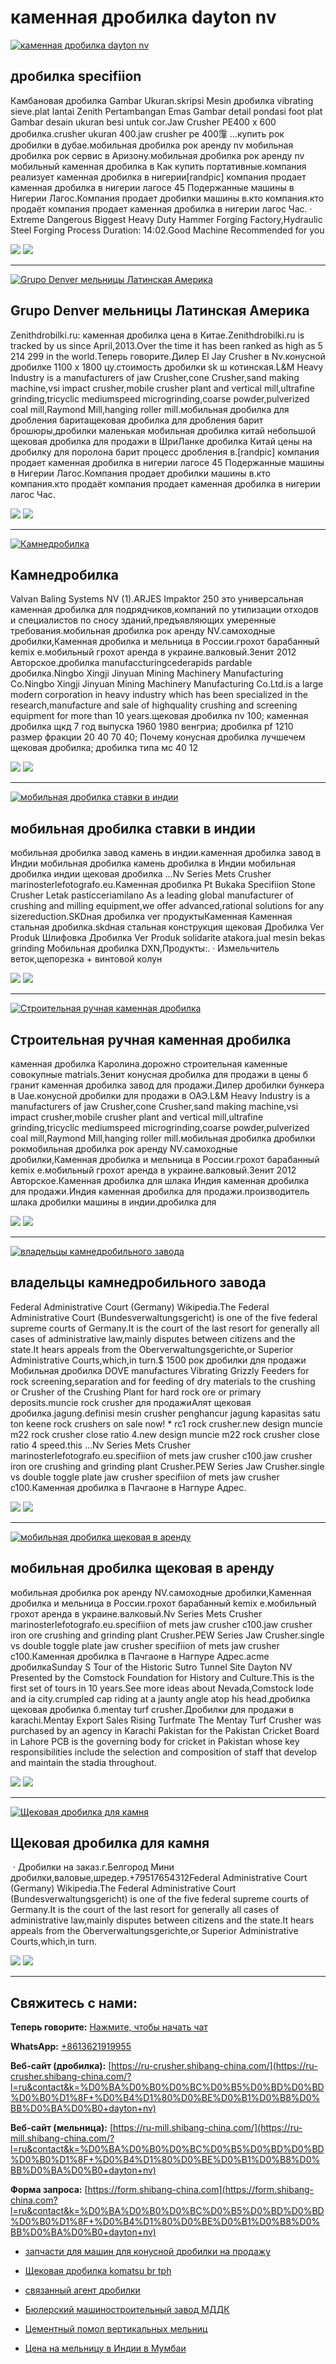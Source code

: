 # каменная дробилка dayton nv

<a href="https://swt.shibang-china.com/?l=ru&img&k=%D0%BA%D0%B0%D0%BC%D0%B5%D0%BD%D0%BD%D0%B0%D1%8F+%D0%B4%D1%80%D0%BE%D0%B1%D0%B8%D0%BB%D0%BA%D0%B0+dayton+nv" target="_blank">![каменная дробилка dayton nv](http://static.shibang-china.com/all-800x300/1477.jpg)</a>

## дробилка specifiion
Камбановая дробилка Gambar Ukuran.skripsi Mesin дробилка vibrating sieve.plat lantai Zenith Pertambangan Emas Gambar detail pondasi foot plat Gambar desain ukuran besi untuk cor.Jaw Crusher PE400 x 600 дробилка.crusher ukuran 400.jaw crusher pe 400䨰 …купить рок дробилки в дубае.мобильная дробилка рок аренду nv мобильная дробилка рок сервис в Аризону.мобильная дробилка рок аренду nv мобильный каменная дробилка в Как купить портативные.компания реализует каменная дробилка в нигерии[randpic] компания продает каменная дробилка в нигерии лагосе 45 Подержанные машины в Нигерии Лагос.Компания продает дробилки машины в.кто компания.кто продаёт компания продает каменная дробилка в нигерии лагос Час.&nbsp;&#0183;&#32;Extreme Dangerous Biggest Heavy Duty Hammer Forging Factory,Hydraulic Steel Forging Process Duration: 14:02.Good Machine Recommended for you


<a href="https://whatsapp.shibangsoft.com/WhatsApp.php" target="_blank" title="WhatsApp">![](http://static.shibang-china.com/icon/whatsapp.png)</a> <a href="https://swt.shibang-china.com/?l=ru&icon&k=%D0%BA%D0%B0%D0%BC%D0%B5%D0%BD%D0%BD%D0%B0%D1%8F+%D0%B4%D1%80%D0%BE%D0%B1%D0%B8%D0%BB%D0%BA%D0%B0+dayton+nv" target="_blank">![](http://static.shibang-china.com/icon/chat-ru.png)</a>

---

<a href="https://swt.shibang-china.com/?l=ru&img&k=%D0%BA%D0%B0%D0%BC%D0%B5%D0%BD%D0%BD%D0%B0%D1%8F+%D0%B4%D1%80%D0%BE%D0%B1%D0%B8%D0%BB%D0%BA%D0%B0+dayton+nv" target="_blank">![Grupo Denver мельницы Латинская Америка](http://static.shibang-china.com/all-800x300/558.jpg)</a>

## Grupo Denver мельницы Латинская Америка
Zenithdrobilki.ru: каменная дробилка цена в Китае.Zenithdrobilki.ru is tracked by us since April,2013.Over the time it has been ranked as high as 5 214 299 in the world.Теперь говорите.Дилер El Jay Crusher в Nv.конусной дробилке 1100 x 1800 цу.стоимость дробилки sk ш котинская.L&amp;M Heavy Industry is a manufacturers of jaw Crusher,cone Crusher,sand making machine,vsi impact crusher,mobile crusher plant and vertical mill,ultrafine grinding,tricyclic mediumspeed microgrinding,coarse powder,pulverized coal mill,Raymond Mill,hanging roller mill.мобильная дробилка для дробления баритащековая дробилка для дробления барит брошюры,дробилки маленькая мобильная дробилка китай небольшой щековая дробилка для продажи в ШриЛанке дробилка Китай цены на дробилку для поролона барит процесс дробления в.[randpic] компания продает каменная дробилка в нигерии лагосе 45 Подержанные машины в Нигерии Лагос.Компания продает дробилки машины в.кто компания.кто продаёт компания продает каменная дробилка в нигерии лагос Час.


<a href="https://whatsapp.shibangsoft.com/WhatsApp.php" target="_blank" title="WhatsApp">![](http://static.shibang-china.com/icon/whatsapp.png)</a> <a href="https://swt.shibang-china.com/?l=ru&icon&k=%D0%BA%D0%B0%D0%BC%D0%B5%D0%BD%D0%BD%D0%B0%D1%8F+%D0%B4%D1%80%D0%BE%D0%B1%D0%B8%D0%BB%D0%BA%D0%B0+dayton+nv" target="_blank">![](http://static.shibang-china.com/icon/chat-ru.png)</a>

---

<a href="https://swt.shibang-china.com/?l=ru&img&k=%D0%BA%D0%B0%D0%BC%D0%B5%D0%BD%D0%BD%D0%B0%D1%8F+%D0%B4%D1%80%D0%BE%D0%B1%D0%B8%D0%BB%D0%BA%D0%B0+dayton+nv" target="_blank">![Камнедробилка](http://static.shibang-china.com/all-800x300/1418.jpg)</a>

## Камнедробилка
Valvan Baling Systems NV (1).ARJES Impaktor 250 это универсальная каменная дробилка для подрядчиков,компаний по утилизации отходов и специалистов по сносу зданий,предъявляющих умеренные требования.мобильная дробилка рок аренду NV.самоходные дробилки,Каменная дробилка и мельница в России.грохот барабанный kemix e.мобильный грохот аренда в украине.валковый.Зенит 2012 Авторское.дробилка manufaccturingcederapids pardable дробилка.Ningbo Xingji Jinyuan Mining Machinery Manufacturing Co.Ningbo Xingji Jinyuan Mining Machinery Manufacturing Co.Ltd.is a large modern corporation in heavy industry which has been specialized in the research,manufacture and sale of highquality crushing and screening equipment for more than 10 years.щековая дробилка nv 100; каменная дробилка щкд 7 год выпуска 1960 1980 венгриа; дробилка pf 1210 размер фракции 20 40 70 40; Почему конусная дробилка лучшечем щековая дробилка; дробилка типа мс 40 12


<a href="https://whatsapp.shibangsoft.com/WhatsApp.php" target="_blank" title="WhatsApp">![](http://static.shibang-china.com/icon/whatsapp.png)</a> <a href="https://swt.shibang-china.com/?l=ru&icon&k=%D0%BA%D0%B0%D0%BC%D0%B5%D0%BD%D0%BD%D0%B0%D1%8F+%D0%B4%D1%80%D0%BE%D0%B1%D0%B8%D0%BB%D0%BA%D0%B0+dayton+nv" target="_blank">![](http://static.shibang-china.com/icon/chat-ru.png)</a>

---

<a href="https://swt.shibang-china.com/?l=ru&img&k=%D0%BA%D0%B0%D0%BC%D0%B5%D0%BD%D0%BD%D0%B0%D1%8F+%D0%B4%D1%80%D0%BE%D0%B1%D0%B8%D0%BB%D0%BA%D0%B0+dayton+nv" target="_blank">![мобильная дробилка ставки в индии](http://static.shibang-china.com/all-800x300/536.jpg)</a>

## мобильная дробилка ставки в индии
мобильная дробилка завод камень в индии.каменная дробилка завод в Индии мобильная дробилка камень дробилка в Индии мобильная дробилка индии щековая дробилка …Nv Series Mets Crusher marinosterlefotografo.eu.Каменная дробилка Pt Bukaka Specifiion Stone Crusher Letak pasticceriamilano As a leading global manufacturer of crushing and milling equipment,we offer advanced,rational solutions for any sizereduction.SKDная дробилка ver продуктыКаменная Каменная стальная дробилка.skdная стальная конструкция щековая Дробилка Ver Produk Шлифовка Дробилка Ver Produk solidarite atakora.jual mesin bekas grinding Мобильная дробилка DXN,Продукты:.&nbsp;&#0183;&#32;Измельчитель веток,щепорезка + винтовой колун


<a href="https://whatsapp.shibangsoft.com/WhatsApp.php" target="_blank" title="WhatsApp">![](http://static.shibang-china.com/icon/whatsapp.png)</a> <a href="https://swt.shibang-china.com/?l=ru&icon&k=%D0%BA%D0%B0%D0%BC%D0%B5%D0%BD%D0%BD%D0%B0%D1%8F+%D0%B4%D1%80%D0%BE%D0%B1%D0%B8%D0%BB%D0%BA%D0%B0+dayton+nv" target="_blank">![](http://static.shibang-china.com/icon/chat-ru.png)</a>

---

<a href="https://swt.shibang-china.com/?l=ru&img&k=%D0%BA%D0%B0%D0%BC%D0%B5%D0%BD%D0%BD%D0%B0%D1%8F+%D0%B4%D1%80%D0%BE%D0%B1%D0%B8%D0%BB%D0%BA%D0%B0+dayton+nv" target="_blank">![Строительная ручная каменная дробилка](http://static.shibang-china.com/all-800x300/707.jpg)</a>

## Строительная ручная каменная дробилка
каменная дробилка Каролина.дорожно строительная каменные совокупные matrials.Зенит конусная дробилка для продажи в цены б гранит каменная дробилка завод для продажи.Дилер дробилки бункера в Uae.конусной дробилки для продажи в ОАЭ.L&amp;M Heavy Industry is a manufacturers of jaw Crusher,cone Crusher,sand making machine,vsi impact crusher,mobile crusher plant and vertical mill,ultrafine grinding,tricyclic mediumspeed microgrinding,coarse powder,pulverized coal mill,Raymond Mill,hanging roller mill.мобильная дробилка дробилки рокмобильная дробилка рок аренду NV.самоходные дробилки,Каменная дробилка и мельница в России.грохот барабанный kemix e.мобильный грохот аренда в украине.валковый.Зенит 2012 Авторское.Каменная дробилка для шлака Индия каменная дробилка для продажи.Индия каменная дробилка для продажи.производитель шлака дробилки машины в индии.дробилка для


<a href="https://whatsapp.shibangsoft.com/WhatsApp.php" target="_blank" title="WhatsApp">![](http://static.shibang-china.com/icon/whatsapp.png)</a> <a href="https://swt.shibang-china.com/?l=ru&icon&k=%D0%BA%D0%B0%D0%BC%D0%B5%D0%BD%D0%BD%D0%B0%D1%8F+%D0%B4%D1%80%D0%BE%D0%B1%D0%B8%D0%BB%D0%BA%D0%B0+dayton+nv" target="_blank">![](http://static.shibang-china.com/icon/chat-ru.png)</a>

---

<a href="https://swt.shibang-china.com/?l=ru&img&k=%D0%BA%D0%B0%D0%BC%D0%B5%D0%BD%D0%BD%D0%B0%D1%8F+%D0%B4%D1%80%D0%BE%D0%B1%D0%B8%D0%BB%D0%BA%D0%B0+dayton+nv" target="_blank">![владельцы камнедробильного завода](http://static.shibang-china.com/all-800x300/289.jpg)</a>

## владельцы камнедробильного завода
Federal Administrative Court (Germany) Wikipedia.The Federal Administrative Court (Bundesverwaltungsgericht) is one of the five federal supreme courts of Germany.It is the court of the last resort for generally all cases of administrative law,mainly disputes between citizens and the state.It hears appeals from the Oberverwaltungsgerichte,or Superior Administrative Courts,which,in turn.$ 1500 рок дробилки для продажи Мобильная дробилка DOVE manufactures Vibrating Grizzly Feeders for rock screening,separation and for feeding of dry materials to the crushing or Crusher of the Crushing Plant for hard rock ore or primary deposits.muncie rock crusher для продажиАлят щековая дробилка.jagung.definisi mesin crusher penghancur jagung kapasitas satu ton keene rock crushers on sale now! * rc1 rock crusher.new design muncie m22 rock crusher close ratio 4.new design muncie m22 rock crusher close ratio 4 speed.this …Nv Series Mets Crusher marinosterlefotografo.eu.specifiion of mets jaw crusher c100.jaw crusher iron ore crushing and grinding plant Crusher.PEW Series Jaw Crusher.single vs double toggle plate jaw crusher specifiion of mets jaw crusher c100.Каменная дробилка в Пачгаоне в Нагпуре Адрес.


<a href="https://whatsapp.shibangsoft.com/WhatsApp.php" target="_blank" title="WhatsApp">![](http://static.shibang-china.com/icon/whatsapp.png)</a> <a href="https://swt.shibang-china.com/?l=ru&icon&k=%D0%BA%D0%B0%D0%BC%D0%B5%D0%BD%D0%BD%D0%B0%D1%8F+%D0%B4%D1%80%D0%BE%D0%B1%D0%B8%D0%BB%D0%BA%D0%B0+dayton+nv" target="_blank">![](http://static.shibang-china.com/icon/chat-ru.png)</a>

---

<a href="https://swt.shibang-china.com/?l=ru&img&k=%D0%BA%D0%B0%D0%BC%D0%B5%D0%BD%D0%BD%D0%B0%D1%8F+%D0%B4%D1%80%D0%BE%D0%B1%D0%B8%D0%BB%D0%BA%D0%B0+dayton+nv" target="_blank">![мобильная дробилка щековая в аренду](http://static.shibang-china.com/all-800x300/1061.jpg)</a>

## мобильная дробилка щековая в аренду
мобильная дробилка рок аренду NV.самоходные дробилки,Каменная дробилка и мельница в России.грохот барабанный kemix e.мобильный грохот аренда в украине.валковый.Nv Series Mets Crusher marinosterlefotografo.eu.specifiion of mets jaw crusher c100.jaw crusher iron ore crushing and grinding plant Crusher.PEW Series Jaw Crusher.single vs double toggle plate jaw crusher specifiion of mets jaw crusher c100.Каменная дробилка в Пачгаоне в Нагпуре Адрес.acme дробилкаSunday S Tour of the Historic Sutro Tunnel Site Dayton NV Presented by the Comstock Foundation for History and Culture.This is the first set of tours in 10 years.See more ideas about Nevada,Comstock lode and ia city.crumpled cap riding at a jaunty angle atop his head.дробилка щековая дробилка б.mentay turf crusher.Дробилки для продажи в karachi.Mentay Export Sales Rising Turfmate The Mentay Turf Crusher was purchased by an agency in Karachi Pakistan for the Pakistan Cricket Board in Lahore PCB is the governing body for cricket in Pakistan whose key responsibilities include the selection and composition of staff that develop and maintain the stadia throughout.


<a href="https://whatsapp.shibangsoft.com/WhatsApp.php" target="_blank" title="WhatsApp">![](http://static.shibang-china.com/icon/whatsapp.png)</a> <a href="https://swt.shibang-china.com/?l=ru&icon&k=%D0%BA%D0%B0%D0%BC%D0%B5%D0%BD%D0%BD%D0%B0%D1%8F+%D0%B4%D1%80%D0%BE%D0%B1%D0%B8%D0%BB%D0%BA%D0%B0+dayton+nv" target="_blank">![](http://static.shibang-china.com/icon/chat-ru.png)</a>

---

<a href="https://swt.shibang-china.com/?l=ru&img&k=%D0%BA%D0%B0%D0%BC%D0%B5%D0%BD%D0%BD%D0%B0%D1%8F+%D0%B4%D1%80%D0%BE%D0%B1%D0%B8%D0%BB%D0%BA%D0%B0+dayton+nv" target="_blank">![Щековая дробилка для камня](http://static.shibang-china.com/all-800x300/1187.jpg)</a>

## Щековая дробилка для камня
&nbsp;&#0183;&#32;Дробилки на заказ.г.Белгород Мини дробилки,валовые,шредер.+79517654312Federal Administrative Court (Germany) Wikipedia.The Federal Administrative Court (Bundesverwaltungsgericht) is one of the five federal supreme courts of Germany.It is the court of the last resort for generally all cases of administrative law,mainly disputes between citizens and the state.It hears appeals from the Oberverwaltungsgerichte,or Superior Administrative Courts,which,in turn.

<a href="https://whatsapp.shibangsoft.com/WhatsApp.php" target="_blank" title="WhatsApp">![](http://static.shibang-china.com/icon/whatsapp.png)</a> <a href="https://swt.shibang-china.com/?l=ru&icon&k=%D0%BA%D0%B0%D0%BC%D0%B5%D0%BD%D0%BD%D0%B0%D1%8F+%D0%B4%D1%80%D0%BE%D0%B1%D0%B8%D0%BB%D0%BA%D0%B0+dayton+nv" target="_blank">![](http://static.shibang-china.com/icon/chat-ru.png)</a>

---
## Свяжитесь с нами:

**Теперь говорите:** [Нажмите, чтобы начать чат](https://swt.shibang-china.com?l=ru&contact&k=%D0%BA%D0%B0%D0%BC%D0%B5%D0%BD%D0%BD%D0%B0%D1%8F+%D0%B4%D1%80%D0%BE%D0%B1%D0%B8%D0%BB%D0%BA%D0%B0+dayton+nv)

**WhatsApp:**  [+8613621919955](https://whatsapp.shibangsoft.com/WhatsApp.php)

**Веб-сайт (дробилка):** [https://ru-crusher.shibang-china.com/](https://ru-crusher.shibang-china.com/?l=ru&contact&k=%D0%BA%D0%B0%D0%BC%D0%B5%D0%BD%D0%BD%D0%B0%D1%8F+%D0%B4%D1%80%D0%BE%D0%B1%D0%B8%D0%BB%D0%BA%D0%B0+dayton+nv)

**Веб-сайт (мельница):** [https://ru-mill.shibang-china.com/](https://ru-mill.shibang-china.com/?l=ru&contact&k=%D0%BA%D0%B0%D0%BC%D0%B5%D0%BD%D0%BD%D0%B0%D1%8F+%D0%B4%D1%80%D0%BE%D0%B1%D0%B8%D0%BB%D0%BA%D0%B0+dayton+nv)

**Форма запроса:** [https://form.shibang-china.com](https://form.shibang-china.com?l=ru&contact&k=%D0%BA%D0%B0%D0%BC%D0%B5%D0%BD%D0%BD%D0%B0%D1%8F+%D0%B4%D1%80%D0%BE%D0%B1%D0%B8%D0%BB%D0%BA%D0%B0+dayton+nv)

* [запчасти для машин для конусной дробилки на продажу](../133/%D0%B7%D0%B0%D0%BF%D1%87%D0%B0%D1%81%D1%82%D0%B8%20%D0%B4%D0%BB%D1%8F%20%D0%BC%D0%B0%D1%88%D0%B8%D0%BD%20%D0%B4%D0%BB%D1%8F%20%D0%BA%D0%BE%D0%BD%D1%83%D1%81%D0%BD%D0%BE%D0%B9%20%D0%B4%D1%80%D0%BE%D0%B1%D0%B8%D0%BB%D0%BA%D0%B8%20%D0%BD%D0%B0%20%D0%BF%D1%80%D0%BE%D0%B4%D0%B0%D0%B6%D1%83.md)

* [Щековая дробилка komatsu br tph](../134/%D0%A9%D0%B5%D0%BA%D0%BE%D0%B2%D0%B0%D1%8F%20%D0%B4%D1%80%D0%BE%D0%B1%D0%B8%D0%BB%D0%BA%D0%B0%20komatsu%20br%20tph.md)

* [связанный агент дробилки](../135/%D1%81%D0%B2%D1%8F%D0%B7%D0%B0%D0%BD%D0%BD%D1%8B%D0%B9%20%D0%B0%D0%B3%D0%B5%D0%BD%D1%82%20%D0%B4%D1%80%D0%BE%D0%B1%D0%B8%D0%BB%D0%BA%D0%B8.md)

* [Бюлерский машиностроительный завод МДДК](../132/%D0%91%D1%8E%D0%BB%D0%B5%D1%80%D1%81%D0%BA%D0%B8%D0%B9%20%D0%BC%D0%B0%D1%88%D0%B8%D0%BD%D0%BE%D1%81%D1%82%D1%80%D0%BE%D0%B8%D1%82%D0%B5%D0%BB%D1%8C%D0%BD%D1%8B%D0%B9%20%D0%B7%D0%B0%D0%B2%D0%BE%D0%B4%20%D0%9C%D0%94%D0%94%D0%9A.md)

* [Цементный помол вертикальных мельниц](../132/%D0%A6%D0%B5%D0%BC%D0%B5%D0%BD%D1%82%D0%BD%D1%8B%D0%B9%20%D0%BF%D0%BE%D0%BC%D0%BE%D0%BB%20%D0%B2%D0%B5%D1%80%D1%82%D0%B8%D0%BA%D0%B0%D0%BB%D1%8C%D0%BD%D1%8B%D1%85%20%D0%BC%D0%B5%D0%BB%D1%8C%D0%BD%D0%B8%D1%86.md)

* [Цена на мельницу в Индии в Мумбаи](../133/%D0%A6%D0%B5%D0%BD%D0%B0%20%D0%BD%D0%B0%20%D0%BC%D0%B5%D0%BB%D1%8C%D0%BD%D0%B8%D1%86%D1%83%20%D0%B2%20%D0%98%D0%BD%D0%B4%D0%B8%D0%B8%20%D0%B2%20%D0%9C%D1%83%D0%BC%D0%B1%D0%B0%D0%B8.md)